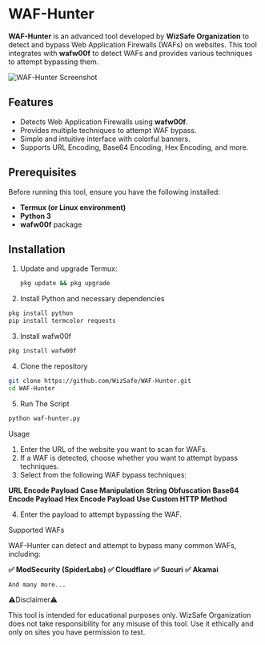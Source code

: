 # WAF-Hunter

**WAF-Hunter** is an advanced tool developed by **WizSafe Organization** to detect and bypass Web Application Firewalls (WAFs) on websites. This tool integrates with **wafw00f** to detect WAFs and provides various techniques to attempt bypassing them.

![WAF-Hunter Screenshot](screenshot.png)  <!-- Add a relevant screenshot link -->

## Features
- Detects Web Application Firewalls using **wafw00f**.
- Provides multiple techniques to attempt WAF bypass.
- Simple and intuitive interface with colorful banners.
- Supports URL Encoding, Base64 Encoding, Hex Encoding, and more.

## Prerequisites

Before running this tool, ensure you have the following installed:

- **Termux (or Linux environment)**
- **Python 3**
- **wafw00f** package

## Installation

1. Update and upgrade Termux:
   ```bash
   pkg update && pkg upgrade

2. Install Python and necessary dependencies

 ```bash
pkg install python
pip install termcolor requests
```

3. Install wafw00f
```bash
pkg install wafw00f
```
4. Clone the repository
```bash
git clone https://github.com/WizSafe/WAF-Hunter.git
cd WAF-Hunter
```
5. Run The Script

```bash
python waf-hunter.py
```
Usage 
1. Enter the URL of the website you want to scan for WAFs.
2. If a WAF is detected, choose whether you want to attempt bypass techniques.
3. Select from the following WAF bypass techniques:

**URL Encode Payload**
**Case Manipulation**
**String Obfuscation**
**Base64 Encode Payload**
**Hex Encode Payload**
**Use Custom HTTP Method**

4. Enter the payload to attempt bypassing the WAF.

Supported WAFs

WAF-Hunter can detect and attempt to bypass many common WAFs, including:

**✅ ModSecurity (SpiderLabs)**
**✅ Cloudflare**
**✅ Sucuri**
**✅ Akamai**

```And many more...```

⚠️Disclaimer⚠️

This tool is intended for educational purposes only. WizSafe Organization does not take responsibility for any misuse of this tool. Use it ethically and only on sites you have permission to test.
   
